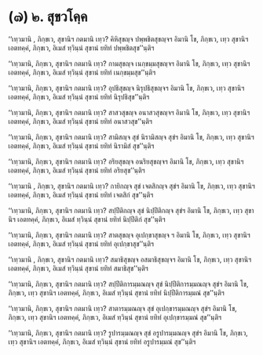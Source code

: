 <h1>(๗) ๒. สุขวโคฺค</h1>
<p> ‘‘เทฺวมานิ  , ภิกฺขเว, สุขานิฯ กตมานิ เทฺว? คิหิสุขญฺจ ปพฺพชิตสุขญฺจฯ อิมานิ โข, ภิกฺขเว, เทฺว สุขานิฯ เอตทคฺคํ, ภิกฺขเว, อิเมสํ ทฺวินฺนํ สุขานํ ยทิทํ ปพฺพชิตสุข’’นฺติฯ</p>


<p> ‘‘เทฺวมานิ, ภิกฺขเว, สุขานิฯ กตมานิ เทฺว? กามสุขญฺจ เนกฺขมฺมสุขญฺจฯ อิมานิ โข, ภิกฺขเว, เทฺว สุขานิฯ เอตทคฺคํ, ภิกฺขเว, อิเมสํ  ทฺวินฺนํ สุขานํ ยทิทํ เนกฺขมฺมสุข’’นฺติฯ</p>


<p> ‘‘เทฺวมานิ, ภิกฺขเว, สุขานิฯ กตมานิ เทฺว? อุปธิสุขญฺจ นิรุปธิสุขญฺจฯ อิมานิ โข, ภิกฺขเว, เทฺว สุขานิฯ เอตทคฺคํ, ภิกฺขเว, อิเมสํ ทฺวินฺนํ สุขานํ ยทิทํ นิรุปธิสุข’’นฺติฯ</p>


<p> ‘‘เทฺวมานิ, ภิกฺขเว, สุขานิฯ กตมานิ เทฺว? สาสวสุขญฺจ  อนาสวสุขญฺจฯ อิมานิ โข, ภิกฺขเว, เทฺว สุขานิฯ เอตทคฺคํ, ภิกฺขเว, อิเมสํ ทฺวินฺนํ สุขานํ ยทิทํ อนาสวสุข’’นฺติฯ</p>


<p> ‘‘เทฺวมานิ, ภิกฺขเว, สุขานิฯ กตมานิ เทฺว? สามิสญฺจ สุขํ นิรามิสญฺจ สุขํฯ อิมานิ โข, ภิกฺขเว, เทฺว สุขานิฯ เอตทคฺคํ, ภิกฺขเว, อิเมสํ ทฺวินฺนํ สุขานํ ยทิทํ นิรามิสํ สุข’’นฺติฯ</p>


<p> ‘‘เทฺวมานิ, ภิกฺขเว, สุขานิฯ กตมานิ เทฺว? อริยสุขญฺจ อนริยสุขญฺจฯ อิมานิ โข, ภิกฺขเว, เทฺว สุขานิฯ เอตทคฺคํ, ภิกฺขเว, อิเมสํ ทฺวินฺนํ สุขานํ ยทิทํ อริยสุข’’นฺติฯ</p>


<p> ‘‘เทฺวมานิ , ภิกฺขเว, สุขานิฯ กตมานิ เทฺว? กายิกญฺจ สุขํ เจตสิกญฺจ สุขํฯ อิมานิ โข, ภิกฺขเว, เทฺว สุขานิฯ เอตทคฺคํ, ภิกฺขเว, อิเมสํ ทฺวินฺนํ สุขานํ ยทิทํ เจตสิกํ สุข’’นฺติฯ</p>


<p> ‘‘เทฺวมานิ, ภิกฺขเว, สุขานิฯ กตมานิ เทฺว? สปฺปีติกญฺจ สุขํ นิปฺปีติกญฺจ สุขํฯ อิมานิ โข, ภิกฺขเว, เทฺว สุขานิฯ เอตทคฺคํ, ภิกฺขเว, อิเมสํ ทฺวินฺนํ สุขานํ ยทิทํ นิปฺปีติกํ สุข’’นฺติฯ</p>


<p> ‘‘เทฺวมานิ, ภิกฺขเว, สุขานิฯ กตมานิ เทฺว? สาตสุขญฺจ อุเปกฺขาสุขญฺจ ฯ อิมานิ โข, ภิกฺขเว, เทฺว สุขานิฯ เอตทคฺคํ, ภิกฺขเว, อิเมสํ ทฺวินฺนํ สุขานํ ยทิทํ อุเปกฺขาสุข’’นฺติฯ</p>


<p> ‘‘เทฺวมานิ , ภิกฺขเว, สุขานิฯ กตมานิ เทฺว? สมาธิสุขญฺจ อสมาธิสุขญฺจฯ อิมานิ โข, ภิกฺขเว, เทฺว สุขานิฯ เอตทคฺคํ, ภิกฺขเว, อิเมสํ ทฺวินฺนํ สุขานํ ยทิทํ สมาธิสุข’’นฺติฯ</p>


<p> ‘‘เทฺวมานิ, ภิกฺขเว, สุขานิฯ กตมานิ เทฺว? สปฺปีติการมฺมณญฺจ สุขํ นิปฺปีติการมฺมณญฺจ สุขํฯ อิมานิ  โข, ภิกฺขเว, เทฺว สุขานิฯ เอตทคฺคํ, ภิกฺขเว, อิเมสํ ทฺวินฺนํ สุขานํ ยทิทํ นิปฺปีติการมฺมณํ สุข’’นฺติฯ</p>


<p> ‘‘เทฺวมานิ, ภิกฺขเว, สุขานิฯ กตมานิ เทฺว? สาตารมฺมณญฺจ สุขํ อุเปกฺขารมฺมณญฺจ สุขํฯ อิมานิ โข, ภิกฺขเว, เทฺว สุขานิฯ เอตทคฺคํ, ภิกฺขเว, อิเมสํ ทฺวินฺนํ สุขานํ ยทิทํ อุเปกฺขารมฺมณํ สุข’’นฺติฯ</p>


<p> ‘‘เทฺวมานิ, ภิกฺขเว, สุขานิฯ กตมานิ เทฺว? รูปารมฺมณญฺจ สุขํ อรูปารมฺมณญฺจ สุขํฯ อิมานิ โข, ภิกฺขเว, เทฺว สุขานิฯ เอตทคฺคํ, ภิกฺขเว, อิเมสํ ทฺวินฺนํ สุขานํ ยทิทํ อรูปารมฺมณํ สุข’’นฺติฯ</p>

</p>





